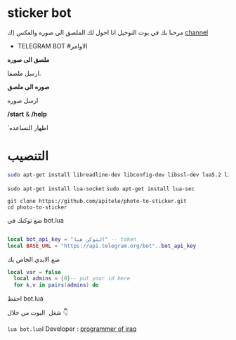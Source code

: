 # sticker bot
مرحبا بك في بوت التوحيل انا احول لك الملصق الى صوره والعكس (ك [channel](t.me/programmer_iraq)
 - TELEGRAM BOT
#الاوامر


**ملصق الى صوره** 


ارسل ملصقا.       

 **صوره الى ملصق**

ارسل صوره


**/start** & **/help** 
 
 `اظهار النساعده
# التنصيب

```bash
sudo apt-get install libreadline-dev libconfig-dev libssl-dev lua5.2 liblua5.2-dev libevent-dev make unzip git redis-server g++ libjansson-dev libpython-dev expat libexpat1-dev

```
`sudo apt-get install lua-socket` 
`sudo apt-get install lua-sec`

```
git clone https://github.com/apitele/photo-to-sticker.git
cd photo-to-sticker
```

ضع توكنك في  bot.lua

```lua

local bot_api_key = "التوكن هنا" -- token
local BASE_URL = "https://api.telegram.org/bot"..bot_api_key
```

 ضع الايدي الخاص بك
```lua
local var = false
  local admins = {0}-- put your id here
  for k,v in pairs(admins) do

```

احفظ bot.lua

شغل   البوت من خلال 👇

`lua bot.lua`ا
Developer : [programmer of iraq](https://telegram.me/programmer_iraq)
